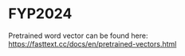 # FYP2024

Pretrained word vector can be found here: https://fasttext.cc/docs/en/pretrained-vectors.html

